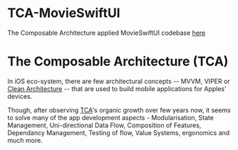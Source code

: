 # TCA-MovieSwiftUI
The Composable Architecture applied MovieSwiftUI codebase [here](https://github.com/Dimillian/MovieSwiftUI)

# The Composable Architecture (TCA)
In iOS eco-system, there are few architectural concepts -- MVVM, VIPER or [Clean Architecture](https://blog.cleancoder.com/uncle-bob/2012/08/13/the-clean-architecture.html) -- that are used to build mobile applications for Apples' devices.

Though, after observing [TCA](https://github.com/pointfreeco/swift-composable-architecture)'s organic growth over few years now, it seems to solve many of the app development aspects - Modularisation, State Management, Uni-directional Data Flow, Composition of Features, Dependancy Management, Testing of flow, Value Systems, ergonomics and much more.



